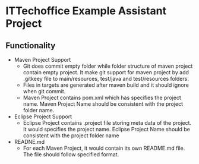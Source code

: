 # ITTechoffice Example Assistant Project

## Functionality
* Maven Project Support
	* Git does commit empty folder while folder structure of maven project contain empty project. It make git support for maven project by add .gitkeey file to main/resources, test/java and test/resources folders.
	* Files in targets are generated after maven build and it should ignore when git commit.  
	* Maven Project contains pom.xml which has specifies the project name. Maven Project Name should be consistent with the project folder name.
* Eclipse Project Support
	* Eclipse Project contains .project file storing meta data of the project. It would specifies the project name. Eclipse Project Name should be consistent with the project folder name
* READNE.md
	* For each Maven Project, it would contain its own README.md file. The file should follow specified format.

